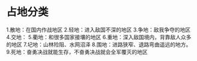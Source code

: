 # 占地分类
1.散地：在国内作战地区
2.轻地：进入敌国不深的地区
3.争地：敌我争夺的地区
4.交地：
5.衢地：和很多国家接壤的地区
6.重地：深入敌国境内，背靠敌人众多的地区
7.圮地：山林险阻、水网沼泽
8.围地：进路狭窄、退路弯曲遥远的地方。
9.死地：奋勇决战就能生存，不奋勇决战就会全军覆灭的地区